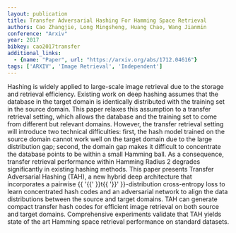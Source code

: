 ```yaml
---
layout: publication
title: Transfer Adversarial Hashing For Hamming Space Retrieval
authors: Cao Zhangjie, Long Mingsheng, Huang Chao, Wang Jianmin
conference: "Arxiv"
year: 2017
bibkey: cao2017transfer
additional_links:
  - {name: "Paper", url: "https://arxiv.org/abs/1712.04616"}
tags: ['ARXIV', 'Image Retrieval', 'Independent']
---
```

Hashing is widely applied to large-scale image retrieval due to the storage and retrieval efficiency. Existing work on deep hashing assumes that the database in the target domain is identically distributed with the training set in the source domain. This paper relaxes this assumption to a transfer retrieval setting, which allows the database and the training set to come from different but relevant domains. However, the transfer retrieval setting will introduce two technical difficulties: first, the hash model trained on the source domain cannot work well on the target domain due to the large distribution gap; second, the domain gap makes it difficult to concentrate the database points to be within a small Hamming ball. As a consequence, transfer retrieval performance within Hamming Radius 2 degrades significantly in existing hashing methods. This paper presents Transfer Adversarial Hashing (TAH), a new hybrid deep architecture that incorporates a pairwise \{\{ '\{\{' \}\}t\{\{ '\}\}' \}\}-distribution cross-entropy loss to learn concentrated hash codes and an adversarial network to align the data distributions between the source and target domains. TAH can generate compact transfer hash codes for efficient image retrieval on both source and target domains. Comprehensive experiments validate that TAH yields state of the art Hamming space retrieval performance on standard datasets.
